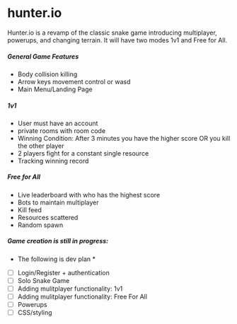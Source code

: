 # hunter.io

Hunter.io is a revamp of the classic snake game introducing multiplayer, powerups, and changing terrain. It will have two modes 1v1 and Free for All.

##### General Game Features
- Body collision killing
- Arrow keys movement control or wasd 
- Main Menu/Landing Page

##### 1v1
- User must have an account
- private rooms with room code
- Winning Condition: After 3 minutes you have the higher score OR you kill the other player
- 2 players fight for a constant single resource
- Tracking winning record

##### Free for All
- Live leaderboard with who has the highest score
- Bots to maintain multiplayer
- Kill feed
- Resources scattered
- Random spawn

##### Game creation is still in progress:
* The following is dev plan *
- [ ] Login/Register + authentication
- [ ] Solo Snake Game
- [ ] Adding mulitplayer functionality: 1v1
- [ ] Adding mulitplayer functionality: Free For All
- [ ] Powerups
- [ ] CSS/styling
